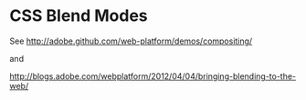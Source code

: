 # CSS Blend Modes

See http://adobe.github.com/web-platform/demos/compositing/

and

http://blogs.adobe.com/webplatform/2012/04/04/bringing-blending-to-the-web/
